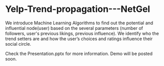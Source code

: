 # Yelp-Trend-propagation---NetGel

We introduce Machine Learning Algorithms to find out the potential and influential node(user) based on the several parameters (number of followers, user's previous likings, previous influence). We identify who the trend setters are and how the user’s choices and ratings influence their social circle. 

Check the Presentation.pptx for more information. Demo will be posted soon.
